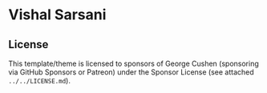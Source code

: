 # Vishal Sarsani

## License 

This template/theme is licensed to sponsors of George Cushen (sponsoring via GitHub Sponsors or Patreon) under the Sponsor License (see attached `../../LICENSE.md`).
